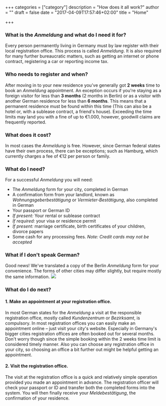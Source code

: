 +++
categories = ["category"]
description = "How does it all work?"
author = ""
draft = false
date = "2017-04-09T17:57:46+02:00"
title = "Home"

+++

### What is the *Anmeldung* and what do I need it for?

Every person permanently living in Germany must by law register with their local registration office. This process is called *Anmeldung*. It is also required for many further bureaucratic matters, such as getting an internet or phone contract, registering a car or reporting income tax.

### Who needs to register and when?

After moving in to your new residence you've generally got **2 weeks** time to book an *Anmeldung* appointment. An exception occurs if you're staying as a foreign visitor for less than **3 months** (2 months in Berlin) or as a visitor with another German residence for less than **6 months**. This means that a permanent residence must be found within this time (This can also be a hotel or, with a sublease contract, a friend's house). Exceeding the time limits may land you with a fine of up to €1.000, however, goodwill claims are frequently reported.

### What does it cost?

In most cases the *Anmeldung* is free. However, since German federal states have their own process, there can be exceptions; such as Hamburg, which currently charges a fee of €12 per person or family.

### What do I need?

For a successful *Anmeldung* you will need:

-	The *Anmeldung* form for your city, completed in German
-	A confirmation form from your landlord, known as *Wohnungsgeberbestätigung* or *Vermieter-Bestätigung*, also completed in German
-	Your passport or German ID
-	*If present:* Your rental or sublease contract
-	*If required:* your visa or residence permit
-	*If present:* marriage certificate, birth certificates of your children, divorce papers
-	Some cash for any processing fees. *Note: Credit cards may not be accepted*

### What if I don't speak German?

Good news! We've translated a copy of the Berlin *Anmeldung* form for your convenience. The forms of other cities may differ slightly, but require mostly the same information.
[<img src="/example_form.png">](/example_form.png)

### What do I do next?

#### 1. Make an appointment at your registration office.

In most German states for the *Anmeldung* a visit at the responsible registration office, mostly called *Kundenzentrum* or *Bezirksamt*, is compulsory. In most registration offices you can easily make an appointment online – just visit your city's website. Especially in Germany's bigger cities registration offices are often booked out for several months. Don't worry though since the simple booking within the 2 weeks time limit is considered timely manner. Also you can choose any registration office in your city, so choosing an office a bit further out might be helpful getting an appointment.

#### 2. Visit the registration office.

The visit at the registration office is a quick and relatively simple operation provided you made an appointment in advance. The registration officer will check your passport or ID and transfer both the completed forms into the system. You will then finally receive your *Meldebestätigung*, the confirmation of your residence.

